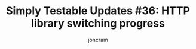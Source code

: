 ---
title: "Simply Testable Updates #36: HTTP library switching progress"
author: joncram
newsletter_meta:
    issue_number: 36th
    url: https://us5.campaign-archive1.com/?u=ac75e33d993d2b502e333ddd0&amp;id=87a5a7d0e1
    closing_sentence: Expect the next newsletter in a week from now on April 17.
    highlights:
        - This week has been entirely spent continuing the work to switch the core application and the web client over to the Guzzle HTTP client library.
---